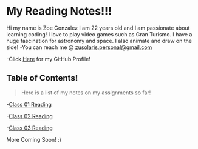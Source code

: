 # My Reading Notes!!!
Hi my name is Zoe Gonzalez I am 22 years old and I am passionate about learning coding! I love to play video games such as Gran Turismo. I have a huge fascination for astronomy and space. I also animate and draw on the side!
-You can reach me @ zusolaris.personal@gmail.com

-Click [Here](https://github.com/ZuSolaris) for my GitHub Profile!

## Table of Contents!
>Here is a list of my notes on my assignments so far!

-[Class 01 Reading](https://zusolaris.github.io/reading-notes/ReadClass)

-[Class 02 Reading](https://zusolaris.github.io/reading-notes/ReadClass2)

-[Class 03 Reading](https://zusolaris.github.io/reading-notes/ReadClass3)

More Coming Soon! :)
